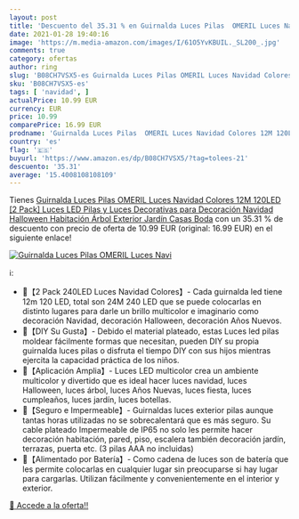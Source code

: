 ```yaml
---
layout: post
title: 'Descuento del 35.31 % en Guirnalda Luces Pilas  OMERIL Luces Navi'
date: 2021-01-28 19:40:16
image: 'https://m.media-amazon.com/images/I/61O5YvKBUIL._SL200_.jpg'
comments: true
category: ofertas
author: ring
slug: 'B08CH7VSX5-es Guirnalda Luces Pilas OMERIL Luces Navidad Colores 12M...'
sku: 'B08CH7VSX5-es'
tags: [ 'navidad', ]
actualPrice: 10.99 EUR
currency: EUR
price: 10.99
comparePrice: 16.99 EUR
prodname: 'Guirnalda Luces Pilas  OMERIL Luces Navidad Colores 12M 120LED [2 Pack]  Luces LED Pilas y Luces Decorativas para Decoración Navidad  Halloween  Habitación  Árbol  Exterior  Jardín  Casas  Boda'
country: 'es'
flag: '🇪🇸'
buyurl: 'https://www.amazon.es/dp/B08CH7VSX5/?tag=tolees-21'
descuento: '35.31'
average: '15.4008108108109'
---
```


Tienes [Guirnalda Luces Pilas  OMERIL Luces Navidad Colores 12M 120LED [2 Pack]  Luces LED Pilas y Luces Decorativas para Decoración Navidad  Halloween  Habitación  Árbol  Exterior  Jardín  Casas  Boda](https://www.amazon.es/dp/B08CH7VSX5/?tag=tolees-21) con un 35.31 % de descuento con precio de oferta de 10.99 EUR (original: 16.99 EUR) en el siguiente enlace!

[![Guirnalda Luces Pilas  OMERIL Luces Navi](https://m.media-amazon.com/images/I/61O5YvKBUIL._SL200_.jpg)](https://www.amazon.es/dp/B08CH7VSX5/?tag=tolees-21)

ℹ️:

- 🎄【2 Pack 240LED Luces Navidad Colores】- Cada guirnalda led tiene 12m 120 LED, total son 24M 240 LED que se puede colocarlas en distinto lugares para darle un brillo multicolor e imaginario como decoración Navidad, decoración Halloween, decoración Años Nuevos.
- 🎄【DIY Su Gusta】- Debido el material plateado, estas Luces led pilas moldear fácilmente formas que necesitan, pueden DIY su propia guirnalda luces pilas o disfruta el tiempo DIY con sus hijos mientras ejercita la capacidad práctica de los niños.
- 🎄【Aplicación Amplia】- Luces LED multicolor crea un ambiente multicolor y divertido que es ideal hacer luces navidad, luces Halloween, luces árbol, luces Años Nuevas, luces fiesta, luces cumpleaños, luces jardín, luces botellas.
- 🎄【Seguro e Impermeable】- Guirnaldas luces exterior pilas aunque tantas horas utilizadas no se sobrecalentará que es más seguro. Su cable plateado Impermeable de IP65 no solo les permite hacer decoración habitación, pared, piso, escalera también decoración jardín, terrazas, puerta etc. (3 pilas AAA no incluidas)
- 🎄【Alimentado por Batería】- Como cadena de luces son de batería que les permite colocarlas en cualquier lugar sin preocuparse si hay lugar para cargarlas. Utilizan fácilmente y convenientemente en el interior y exterior.

[🛒 Accede a la oferta!!](https://www.amazon.es/dp/B08CH7VSX5/?tag=tolees-21)
